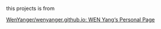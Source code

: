 this projects is from 

[WenYanger/wenyanger.github.io: WEN Yang‘s Personal Page](https://github.com/WenYanger/wenyanger.github.io)